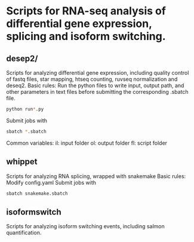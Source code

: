 # Scripts for RNA-seq analysis of differential gene expression, splicing and isoform switching.
## desep2/
Scripts for analyzing differential gene expression, including quality control of fastq files, star mapping, htseq counting, ruvseq normalization and deseq2.
Basic rules:
Run the python files to write input, output path, and other parameters in text files before submitting the corresponding .sbatch file.
```bash
python run*.py
```
Submit jobs with
```bash
sbatch *.sbatch
```
Common variables:
il: input folder
ol: output folder
fl: script folder

## whippet
Scripts for analyzing RNA splicing, wrapped with snakemake
Basic rules:
Modify config.yaml
Submit jobs with 
```bash
sbatch snakemake.sbatch
```

## isoformswitch
Scripts for analyzing isoform switching events, including salmon quantification.

